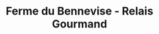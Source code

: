 ---
title: "Ferme du Bennevise - Relais Gourmand"
url: /ferdrupt/ferme-du-bennevise-relais-gourmand/
shop: charcuterie
---
